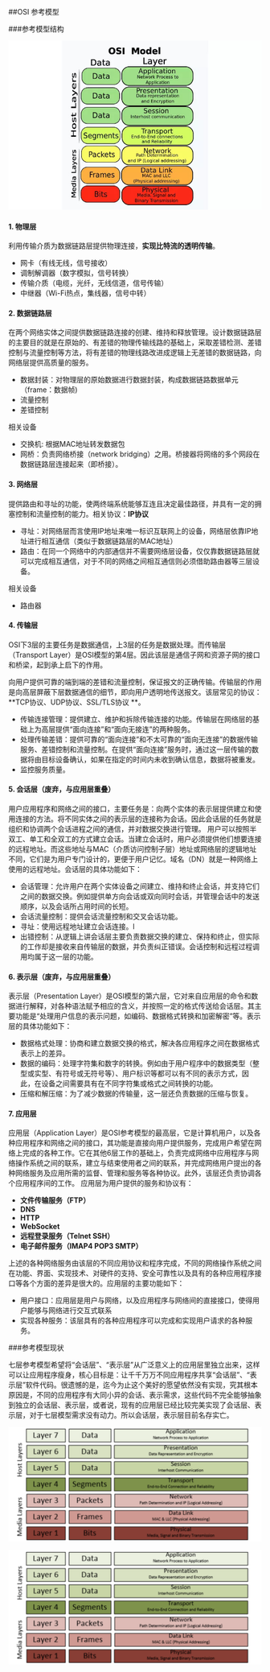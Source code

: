 ##OSI 参考模型

###参考模型结构



<img src="./OSI.jpg" />

#### 1. 物理层

利用传输介质为数据链路层提供物理连接，**实现比特流的透明传输**。

* 网卡（有线无线，信号接收）
* 调制解调器（数字模拟，信号转换）
* 传输介质（电缆，光纤，无线信道，信号传输）
* 中继器（Wi-Fi热点，集线器，信号中转）

#### 2. 数据链路层

在两个网络实体之间提供数据链路连接的创建、维持和释放管理。设计数据链路层的主要目的就是在原始的、有差错的物理传输线路的基础上，采取差错检测、差错控制与流量控制等方法，将有差错的物理线路改进成逻辑上无差错的数据链路，向网络层提供高质量的服务。

* 数据封装：对物理层的原始数据进行数据封装，构成数据链路数据单元（frame：数据帧)
* 流量控制
* 差错控制

相关设备

* 交换机: 根据MAC地址转发数据包
* 网桥：负责网络桥接（network bridging）之用。桥接器将网络的多个网段在数据链路层连接起来（即桥接）。

#### 3. 网络层

提供路由和寻址的功能，使两终端系统能够互连且决定最佳路径，并具有一定的拥塞控制和流量控制的能力。相关协议：**IP协议**

* 寻址：对网络层而言使用IP地址来唯一标识互联网上的设备，网络层依靠IP地址进行相互通信（类似于数据链路层的MAC地址）
* 路由：在同一个网络中的内部通信并不需要网络层设备，仅仅靠数据链路层就可以完成相互通信，对于不同的网络之间相互通信则必须借助路由器等三层设备。

相关设备

* 路由器

#### 4. 传输层

OSI下3层的主要任务是数据通信，上3层的任务是数据处理。而传输层（Transport Layer）是OSI模型的第4层。因此该层是通信子网和资源子网的接口和桥梁，起到承上启下的作用。

向用户提供可靠的端到端的差错和流量控制，保证报文的正确传输。传输层的作用是向高层屏蔽下层数据通信的细节，即向用户透明地传送报文。该层常见的协议：**TCP协议、UDP协议、SSL/TLS协议 **。

* 传输连接管理：提供建立、维护和拆除传输连接的功能。传输层在网络层的基础上为高层提供“面向连接”和“面向无接连”的两种服务。
* 处理传输差错：提供可靠的“面向连接”和不太可靠的“面向无连接”的数据传输服务、差错控制和流量控制。在提供“面向连接”服务时，通过这一层传输的数据将由目标设备确认，如果在指定的时间内未收到确认信息，数据将被重发。
* 监控服务质量。

#### 5. 会话层（废弃，与应用层重叠）

用户应用程序和网络之间的接口，主要任务是：向两个实体的表示层提供建立和使用连接的方法。将不同实体之间的表示层的连接称为会话。因此会话层的任务就是组织和协调两个会话进程之间的通信，并对数据交换进行管理。
用户可以按照半双工、单工和全双工的方式建立会话。当建立会话时，用户必须提供他们想要连接的远程地址。而这些地址与MAC（介质访问控制子层）地址或网络层的逻辑地址不同，它们是为用户专门设计的，更便于用户记忆。域名（DN）就是一种网络上使用的远程地址。会话层的具体功能如下：

* 会话管理：允许用户在两个实体设备之间建立、维持和终止会话，并支持它们之间的数据交换。例如提供单方向会话或双向同时会话，并管理会话中的发送顺序，以及会话所占用时间的长短。
* 会话流量控制：提供会话流量控制和交叉会话功能。
* 寻址：使用远程地址建立会话连接。l
* 出错控制：从逻辑上讲会话层主要负责数据交换的建立、保持和终止，但实际的工作却是接收来自传输层的数据，并负责纠正错误。会话控制和远程过程调用均属于这一层的功能。

#### 6. 表示层（废弃，与应用层重叠）

表示层（Presentation Layer）是OSI模型的第六层，它对来自应用层的命令和数据进行解释，对各种语法赋予相应的含义，并按照一定的格式传送给会话层。其主要功能是“处理用户信息的表示问题，如编码、数据格式转换和加密解密”等。表示层的具体功能如下：

* 数据格式处理：协商和建立数据交换的格式，解决各应用程序之间在数据格式表示上的差异。
* 数据的编码：处理字符集和数字的转换。例如由于用户程序中的数据类型（整型或实型、有符号或无符号等）、用户标识等都可以有不同的表示方式，因此，在设备之间需要具有在不同字符集或格式之间转换的功能。
* 压缩和解压缩：为了减少数据的传输量，这一层还负责数据的压缩与恢复。

#### 7. 应用层

应用层（Application Layer）是OSI参考模型的最高层，它是计算机用户，以及各种应用程序和网络之间的接口，其功能是直接向用户提供服务，完成用户希望在网络上完成的各种工作。它在其他6层工作的基础上，负责完成网络中应用程序与网络操作系统之间的联系，建立与结束使用者之间的联系，并完成网络用户提出的各种网络服务及应用所需的监督、管理和服务等各种协议。此外，该层还负责协调各个应用程序间的工作。
应用层为用户提供的服务和协议有：

* **文件传输服务（FTP）**
* **DNS**
* **HTTP**
* **WebSocket**
* **远程登录服务（Telnet  SSH）**
* **电子邮件服务（IMAP4  POP3  SMTP）**

上述的各种网络服务由该层的不同应用协议和程序完成，不同的网络操作系统之间在功能、界面、实现技术、对硬件的支持、安全可靠性以及具有的各种应用程序接口等各个方面的差异是很大的。应用层的主要功能如下：

* 用户接口：应用层是用户与网络，以及应用程序与网络间的直接接口，使得用户能够与网络进行交互式联系
* 实现各种服务：该层具有的各种应用程序可以完成和实现用户请求的各种服务。

###参考模型现状

​		七层参考模型希望将“会话层”、“表示层”从广泛意义上的应用层里独立出来，这样可以让应用程序瘦身，核心目标是：让千千万万不同应用程序共享“会话层”、“表示层”软件代码。很遗憾的是，迄今为止这个美好的愿望依然没有实现，究其根本原因是，不同的应用程序有大同小异的会话、表示需求，这些代码不完全能够抽象到独立的会话层、表示层，或者说，现有的应用层已经比较完美实现了会话层、表示层，对于七层模型需求没有动力。所以会话层，表示层目前名存实亡。

![image-20190816011710919](./OSI_model.png)

![image-20190816012026503](./OSI_model.png)





